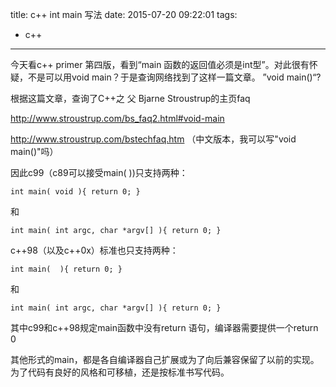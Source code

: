 title: c++ int main 写法
date: 2015-07-20 09:22:01
tags:
- c++

---
今天看c++ primer 第四版，看到“main 函数的返回值必须是int型”。对此很有怀疑，不是可以用void main？于是查询网络找到了这样一篇文章。
”void main()“?

根据这篇文章，查询了C++之 父 Bjarne Stroustrup的主页faq

http://www.stroustrup.com/bs_faq2.html#void-main

http://www.stroustrup.com/bstechfaq.htm  （中文版本，我可以写"void main()"吗）

 

因此c99（c89可以接受main( ))只支持两种：

	int main( void ){ return 0; }
和

	int main( int argc, char *argv[] ){ return 0; }
c++98（以及c++0x）标准也只支持两种：

	int main(  ){ return 0; }
和

	int main( int argc, char *argv[] ){ return 0; }
其中c99和c++98规定main函数中没有return 语句，编译器需要提供一个return 0

其他形式的main，都是各自编译器自己扩展或为了向后兼容保留了以前的实现。为了代码有良好的风格和可移植，还是按标准书写代码。